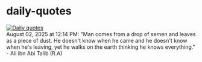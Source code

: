 # daily-quotes
[![Daily quotes](https://github.com/ceepu8/daily-quotes/actions/workflows/daily-quote.yml/badge.svg)](https://github.com/ceepu8/daily-quotes/actions/workflows/daily-quote.yml)<br/>
August 02, 2025 at 12:14 PM: "Man comes from a drop of semen and leaves as a piece of dust. He doesn't know when he came and he doesn't know when he's leaving, yet he walks on the earth thinking he knows everything." - Ali ibn Abi Talib (R.A)
